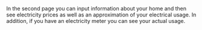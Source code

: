 In the second page you can input information about your home and then see electricity prices as well as an approximation of your electrical usage. In addition, if you have an electricity meter you can see your actual usage.